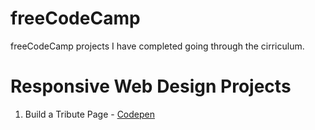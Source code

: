 # freeCodeCamp
freeCodeCamp projects I have completed going through the cirriculum.

# Responsive Web Design Projects
1. Build a Tribute Page - [Codepen](#)
